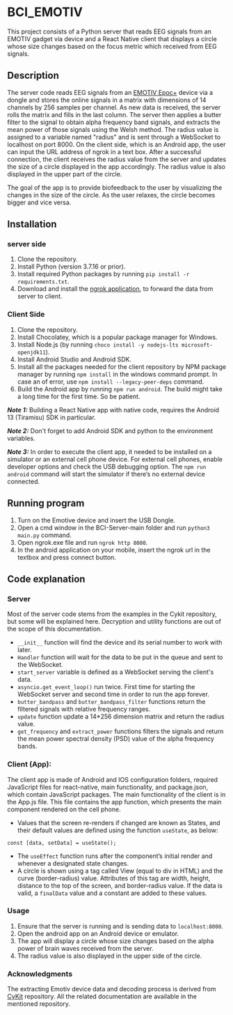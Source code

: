 # BCI_EMOTIV
This project consists of a Python server that reads EEG signals from an EMOTIV gadget via device and a React Native client that displays a circle whose size changes based on the focus metric which received from EEG signals.

## Description
The server code reads EEG signals from an [EMOTIV Epoc+](https://www.emotiv.com/epoc/) device via a dongle and stores the online signals in a matrix with dimensions of 14 channels by 256 samples per channel. As new data is received, the server rolls the matrix and fills in the last column.
The server then applies a butter filter to the signal to obtain alpha frequency band signals, and extracts the mean power of those signals using the Welsh method.
The radius value is assigned to a variable named "radius" and is sent through a WebSocket to localhost on port 8000.
On the client side, which is an Android app, the user can input the URL address of ngrok in a text box.
After a successful connection, the client receives the radius value from the server and updates the size of a circle displayed in the app accordingly.
The radius value is also displayed in the upper part of the circle.

The goal of the app is to provide biofeedback to the user by visualizing the changes in the size of the circle.
As the user relaxes, the circle becomes bigger and vice versa.


## Installation

### server side
1. Clone the repository.
2. Install Python (version 3.7.16 or prior).
3. Install required Python packages by running `pip install -r requirements.txt`.
4. Download and install the [ngrok application](https://ngrok.com/), to forward the data from server to client.

### Client Side

1. Clone the repository.
2. Install Chocolatey, which is a popular package manager for Windows.
3. Install Node.js (by running `choco install -y nodejs-lts microsoft-openjdk11`).
4. Install Android Studio and Android SDK.
5. Install all the packages needed for the client repository by NPM package manager by running `npm install` in the windows command prompt.
   In case an of error, use `npm install --legacy-peer-deps` command.
6. Build the Android app by running `npm run android`. The build might take a long time for the first time. So be patient.

***Note 1:*** Building a React Native app with native code, requires the Android 13 (Tiramisu) SDK in particular.

***Note 2:*** Don't forget to add Android SDK and python to the environment variables.

***Note 3:*** In order to execute the client app, it needed to be installed on a simulator or an external cell phone device.
For external cell phones, enable developer options and check the USB debugging option.
The `npm run android` command will start the simulator if there’s no external device connected.

## Running program

1. Turn on the Emotive device and insert the USB Dongle.
2. Open a cmd window in the BCI-Server-main folder and run `python3 main.py` command.
3. Open ngrok.exe file and run `ngrok http 8000`.
4. In the android application on your mobile, insert the ngrok url in the textbox and press connect button.

## Code explanation
### Server
Most of the server code stems from the examples in the Cykit repository, but some will be explained here. 
Decryption and utility functions are out of the scope of this documentation.
*	`__init__` function will find the device and its serial number to work with later.
* `Handler` function will wait for the data to be put in the queue and sent to the WebSocket. 
* `start_server` variable is defined as a WebSocket serving the client's data.
* `asyncio.get_event_loop()` run twice. 
First time for starting the WebSocket server and second time in order to run the app forever.
* `butter_bandpass` and `butter_bandpass_filter` functions return the filtered signals with relative frequency ranges.
* `update` function update a 14*256 dimension matrix and return the radius value.
* `get_frequency` and `extract_power` functions filters the signals and return the mean power spectral density (PSD) value of the alpha frequency bands.

### Client (App): 
The client app is made of Android and IOS configuration folders, required JavaScript files for react-native, main functionality, and package.json, which contain JavaScript packages. 
The main functionality of the client is in the App.js file.
This file contains the app function, which presents the main component rendered on the cell phone. 
*	Values that the screen re-renders if changed are known as States, and their default values are defined using the function `useState`, as below:
```
const [data, setData] = useState();
```
* The `useEffect` function runs after the component’s initial render and whenever a designated state changes.
*	A circle is shown using a tag called View (equal to div in HTML) and the curve (border-radius) value.
Attributes of this tag are width, height, distance to the top of the screen, and border-radius value.
If the data is valid, a `finalData` value and a constant are added to these values.

### Usage

1. Ensure that the server is running and is sending data to `localhost:8000`.
2. Open the android app on an Android device or emulator.
3. The app will display a circle whose size changes based on the alpha power of brain waves received from the server.
4. The radius value is also displayed in the upper side of the circle.

### Acknowledgments
The extracting Emotiv device data and decoding process is derived from [CyKit](https://github.com/CymatiCorp/CyKit) repository.
All the related documentation are available in the mentioned repository.
